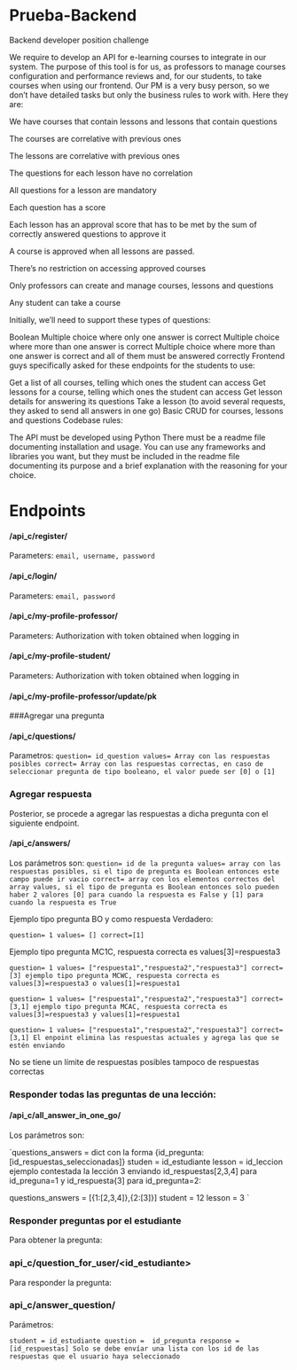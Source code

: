 # Prueba-Backend
Backend developer position challenge

We require to develop an API for e-learning courses to integrate in our system. The purpose of this tool is for us, as professors to manage courses configuration and performance reviews and, for our students, to take courses when using our frontend. Our PM is a very busy person, so we don’t have detailed tasks but only the business rules to work with. Here they are:

We have courses that contain lessons and lessons that contain questions

The courses are correlative with previous ones

The lessons are correlative with previous ones

The questions for each lesson have no correlation

All questions for a lesson are mandatory

Each question has a score

Each lesson has an approval score that has to be met by the sum of correctly answered questions to approve it

A course is approved when all lessons are passed.

There’s no restriction on accessing approved courses

Only professors can create and manage courses, lessons and questions

Any student can take a course

Initially, we’ll need to support these types of questions:

Boolean
Multiple choice where only one answer is correct
Multiple choice where more than one answer is correct
Multiple choice where more than one answer is correct and all of them must be answered correctly
Frontend guys specifically asked for these endpoints for the students to use:

Get a list of all courses, telling which ones the student can access
Get lessons for a course, telling which ones the student can access
Get lesson details for answering its questions
Take a lesson (to avoid several requests, they asked to send all answers in one go)
Basic CRUD for courses, lessons and questions
Codebase rules:

The API must be developed using Python
There must be a readme file documenting installation and usage.
You can use any frameworks and libraries you want, but they must be included in the readme file documenting its purpose and a brief explanation with the reasoning for your choice.


# Endpoints
#### /api_c/register/

Parameters: `email, username, password`

#### /api_c/login/

Parameters: `email, password`


#### /api_c/my-profile-professor/

Parameters: Authorization with token obtained when logging in

#### /api_c/my-profile-student/

Parameters: Authorization with token obtained when logging in


#### /api_c/my-profile-professor/update/pk

###Agregar una pregunta

#### /api_c/questions/
Parametros:
`question= id_question
values= Array con las respuestas posibles
correct= Array con las respuestas correctas, en caso de seleccionar pregunta de tipo booleano, el valor puede ser [0] o [1]`

### Agregar respuesta
Posterior, se procede a agregar las respuestas a dicha pregunta con el siguiente endpoint.

#### /api_c/answers/
Los parámetros son:
`question= id de la pregunta
values= array con las respuestas posibles, si el tipo de pregunta es Boolean entonces este campo puede ir vacio
correct= array con los elementos correctos del array values, si el tipo de pregunta es Boolean entonces
solo pueden haber 2 valores [0] para cuando la respuesta es False y [1] para cuando la respuesta es True`

Ejemplo tipo pregunta BO y como respuesta Verdadero:

`question= 1
values= []
correct=[1]`

Ejemplo tipo pregunta MC1C, respuesta correcta es values[3]=respuesta3 

`question= 1
values= ["respuesta1","respuesta2","respuesta3"]
correct=[3]
ejemplo tipo pregunta MCWC, respuesta correcta es values[3]=respuesta3 o values[1]=respuesta1 `

`question= 1
values= ["respuesta1","respuesta2","respuesta3"]
correct=[3,1]
ejemplo tipo pregunta MCAC, respuesta correcta es values[3]=respuesta3 y values[1]=respuesta1 `

`question= 1
values= ["respuesta1","respuesta2","respuesta3"]
correct=[3,1]
El enpoint elimina las respuestas actuales y agrega las que se estén enviando `

No se tiene un límite de respuestas posibles tampoco de respuestas correctas

### Responder todas las preguntas de una lección:
#### /api_c/all_answer_in_one_go/
Los parámetros son:

`questions_answers = dict con la forma {id_pregunta:[id_respuestas_seleccionadas]}
studen = id_estudiante
lesson = id_leccion
ejemplo contestada la lección 3 enviando id_respuestas[2,3,4] para id_preguna=1 y id_respuesta{3] para id_pregunta=2:

questions_answers = [{1:[2,3,4]},{2:[3]}]
student = 12
lesson = 3 `

### Responder preguntas por el estudiante
Para obtener la pregunta:

### api_c/question_for_user/<id_estudiante>

Para responder la pregunta:

### api_c/answer_question/

Parámetros:

`student = id_estudiante
question =  id_pregunta
response = [id_respuestas]
Solo se debe envíar una lista con los id de las respuestas que el usuario haya seleccionado`



